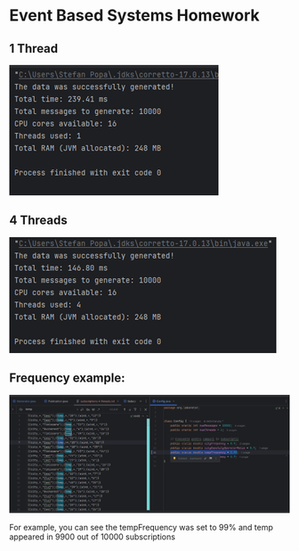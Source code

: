 # Event Based Systems Homework


## 1 Thread

![img.png](img.png)

## 4 Threads

![img_1.png](img_1.png)

## Frequency example:

![img_2.png](img_2.png)

For example, you can see the tempFrequency was set to 99% and temp appeared in 9900 out of 10000 subscriptions 